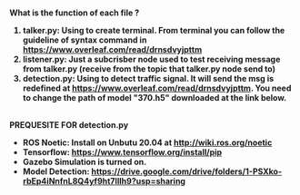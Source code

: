 
<br><b> What is the function of each file ? <b></br>

1. talker.py: Using to create terminal. From terminal you can follow the guideline of syntax command in https://www.overleaf.com/read/drnsdvyjpttm
2. listener.py: Just a subcrisber node used to test receiving message from talker.py (receive from the topic that talker.py node send to)
3. detection.py: Using to detect traffic signal. It will send the msg is redefined at https://www.overleaf.com/read/drnsdvyjpttm. You need to change the path of
model "370.h5" downloaded at the link below.

<br> <b> PREQUESITE FOR detection.py <b> </br>
- ROS Noetic: Install on Unbutu 20.04 at http://wiki.ros.org/noetic
- Tensorflow: https://www.tensorflow.org/install/pip
- Gazebo Simulation is turned on.
- Model Detection: https://drive.google.com/drive/folders/1-PSXko-rbEp4iNnfnL8Q4yf9ht7IIlh9?usp=sharing
